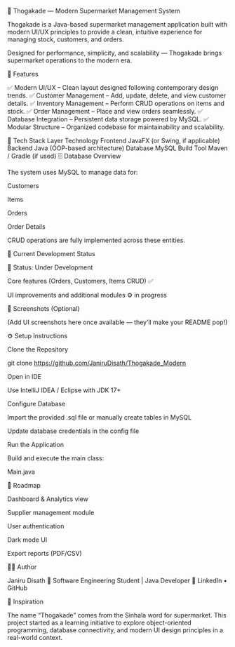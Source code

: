 🛒 Thogakade — Modern Supermarket Management System

Thogakade is a Java-based supermarket management application built with modern UI/UX principles to provide a clean, intuitive experience for managing stock, customers, and orders.

Designed for performance, simplicity, and scalability — Thogakade brings supermarket operations to the modern era.

🚀 Features

✅ Modern UI/UX – Clean layout designed following contemporary design trends.
✅ Customer Management – Add, update, delete, and view customer details.
✅ Inventory Management – Perform CRUD operations on items and stock.
✅ Order Management – Place and view orders seamlessly.
✅ Database Integration – Persistent data storage powered by MySQL.
✅ Modular Structure – Organized codebase for maintainability and scalability.

🧩 Tech Stack
Layer	Technology
Frontend	JavaFX (or Swing, if applicable)
Backend	Java (OOP-based architecture)
Database	MySQL
Build Tool	Maven / Gradle (if used)
🗄️ Database Overview

The system uses MySQL to manage data for:

Customers

Items

Orders

Order Details

CRUD operations are fully implemented across these entities.

🔧 Current Development Status

🧱 Status: Under Development

Core features (Orders, Customers, Items CRUD) ✅

UI improvements and additional modules ⚙️ in progress

📸 Screenshots (Optional)

(Add UI screenshots here once available — they’ll make your README pop!)

⚙️ Setup Instructions

Clone the Repository

git clone https://github.com/JaniruDisath/Thogakade_Modern


Open in IDE

Use IntelliJ IDEA / Eclipse with JDK 17+

Configure Database

Import the provided .sql file or manually create tables in MySQL

Update database credentials in the config file

Run the Application

Build and execute the main class:

Main.java

📅 Roadmap

 Dashboard & Analytics view

 Supplier management module

 User authentication

 Dark mode UI

 Export reports (PDF/CSV)

👨‍💻 Author

Janiru Disath
📍 Software Engineering Student | Java Developer
🔗 LinkedIn
 • GitHub

🧠 Inspiration

The name “Thogakade” comes from the Sinhala word for supermarket.
This project started as a learning initiative to explore object-oriented programming, database connectivity, and modern UI design principles in a real-world context.